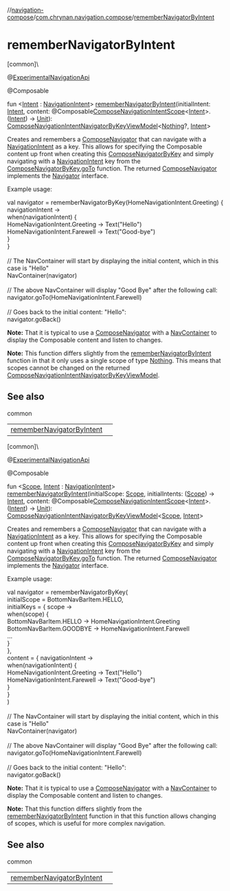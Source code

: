 //[navigation-compose](../../index.md)/[com.chrynan.navigation.compose](index.md)/[rememberNavigatorByIntent](remember-navigator-by-intent.md)

# rememberNavigatorByIntent

[common]\

@[ExperimentalNavigationApi](-experimental-navigation-api/index.md)

@Composable

fun &lt;[Intent](remember-navigator-by-intent.md) : [NavigationIntent](../../../navigation-core/navigation-core/com.chrynan.navigation/-navigation-intent/index.md)&gt; [rememberNavigatorByIntent](remember-navigator-by-intent.md)(initialIntent: [Intent](remember-navigator-by-intent.md), content: @Composable[ComposeNavigationIntentScope](-compose-navigation-intent-scope/index.md)&lt;[Intent](remember-navigator-by-intent.md)&gt;.([Intent](remember-navigator-by-intent.md)) -&gt; [Unit](https://kotlinlang.org/api/latest/jvm/stdlib/kotlin/-unit/index.html)): [ComposeNavigationIntentNavigatorByKeyViewModel](-compose-navigation-intent-navigator-by-key-view-model/index.md)&lt;[Nothing](https://kotlinlang.org/api/latest/jvm/stdlib/kotlin/-nothing/index.html)?, [Intent](remember-navigator-by-intent.md)&gt;

Creates and remembers a [ComposeNavigator](-compose-navigator/index.md) that can navigate with a [NavigationIntent](../../../navigation-core/navigation-core/com.chrynan.navigation/-navigation-intent/index.md) as a key. This allows for specifying the Composable content up front when creating this [ComposeNavigatorByKey](-compose-navigator-by-key/index.md) and simply navigating with a [NavigationIntent](../../../navigation-core/navigation-core/com.chrynan.navigation/-navigation-intent/index.md) key from the [ComposeNavigatorByKey.goTo](-compose-navigator-by-key/go-to.md) function. The returned [ComposeNavigator](-compose-navigator/index.md) implements the [Navigator](../../../navigation-core/navigation-core/com.chrynan.navigation/-navigator/index.md) interface.

Example usage:

val navigator = rememberNavigatorByKey(HomeNavigationIntent.Greeting) { navigationIntent -&gt;\
    when(navigationIntent) {\
        HomeNavigationIntent.Greeting -&gt; Text("Hello")\
        HomeNavigationIntent.Farewell -&gt; Text("Good-bye")\
    }\
}\
\
// The NavContainer will start by displaying the initial content, which in this case is "Hello"\
NavContainer(navigator)\
\
// The above NavContainer will display "Good Bye" after the following call:\
navigator.goTo(HomeNavigationIntent.Farewell)\
\
// Goes back to the initial content: "Hello":\
navigator.goBack()

**Note:** That it is typical to use a [ComposeNavigator](-compose-navigator/index.md) with a [NavContainer](-nav-container.md) to display the Composable content and listen to changes.

**Note:** This function differs slightly from the [rememberNavigatorByIntent](remember-navigator-by-intent.md) function in that it only uses a single scope of type [Nothing](https://kotlinlang.org/api/latest/jvm/stdlib/kotlin/-nothing/index.html). This means that scopes cannot be changed on the returned [ComposeNavigationIntentNavigatorByKeyViewModel](-compose-navigation-intent-navigator-by-key-view-model/index.md).

## See also

common

| | |
|---|---|
| [rememberNavigatorByIntent](remember-navigator-by-intent.md) |  |

[common]\

@[ExperimentalNavigationApi](-experimental-navigation-api/index.md)

@Composable

fun &lt;[Scope](remember-navigator-by-intent.md), [Intent](remember-navigator-by-intent.md) : [NavigationIntent](../../../navigation-core/navigation-core/com.chrynan.navigation/-navigation-intent/index.md)&gt; [rememberNavigatorByIntent](remember-navigator-by-intent.md)(initialScope: [Scope](remember-navigator-by-intent.md), initialIntents: ([Scope](remember-navigator-by-intent.md)) -&gt; [Intent](remember-navigator-by-intent.md), content: @Composable[ComposeNavigationIntentScope](-compose-navigation-intent-scope/index.md)&lt;[Intent](remember-navigator-by-intent.md)&gt;.([Intent](remember-navigator-by-intent.md)) -&gt; [Unit](https://kotlinlang.org/api/latest/jvm/stdlib/kotlin/-unit/index.html)): [ComposeNavigationIntentNavigatorByKeyViewModel](-compose-navigation-intent-navigator-by-key-view-model/index.md)&lt;[Scope](remember-navigator-by-intent.md), [Intent](remember-navigator-by-intent.md)&gt;

Creates and remembers a [ComposeNavigator](-compose-navigator/index.md) that can navigate with a [NavigationIntent](../../../navigation-core/navigation-core/com.chrynan.navigation/-navigation-intent/index.md) as a key. This allows for specifying the Composable content up front when creating this [ComposeNavigatorByKey](-compose-navigator-by-key/index.md) and simply navigating with a [NavigationIntent](../../../navigation-core/navigation-core/com.chrynan.navigation/-navigation-intent/index.md) key from the [ComposeNavigatorByKey.goTo](-compose-navigator-by-key/go-to.md) function. The returned [ComposeNavigator](-compose-navigator/index.md) implements the [Navigator](../../../navigation-core/navigation-core/com.chrynan.navigation/-navigator/index.md) interface.

Example usage:

val navigator = rememberNavigatorByKey(\
    initialScope = BottomNavBarItem.HELLO,\
    initialKeys = { scope -&gt;\
        when(scope) {\
            BottomNavBarItem.HELLO -&gt; HomeNavigationIntent.Greeting\
            BottomNavBarItem.GOODBYE -&gt; HomeNavigationIntent.Farewell\
            ...\
        }\
    },\
    content = { navigationIntent -&gt;\
        when(navigationIntent) {\
            HomeNavigationIntent.Greeting -&gt; Text("Hello")\
            HomeNavigationIntent.Farewell -&gt; Text("Good-bye")\
        }\
    }\
)\
\
// The NavContainer will start by displaying the initial content, which in this case is "Hello"\
NavContainer(navigator)\
\
// The above NavContainer will display "Good Bye" after the following call:\
navigator.goTo(HomeNavigationIntent.Farewell)\
\
// Goes back to the initial content: "Hello":\
navigator.goBack()

**Note:** That it is typical to use a [ComposeNavigator](-compose-navigator/index.md) with a [NavContainer](-nav-container.md) to display the Composable content and listen to changes.

**Note:** That this function differs slightly from the [rememberNavigatorByIntent](remember-navigator-by-intent.md) function in that this function allows changing of scopes, which is useful for more complex navigation.

## See also

common

| | |
|---|---|
| [rememberNavigatorByIntent](remember-navigator-by-intent.md) |  |
